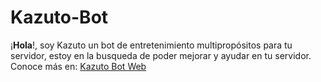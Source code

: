 # Kazuto-Bot
¡**Hola**!, soy Kazuto un bot de entretenimiento multipropósitos para tu servidor, estoy en la busqueda de poder mejorar y ayudar en tu servidor. 
Conoce más en:  [Kazuto Bot Web](https://kazutobot.ml/)

